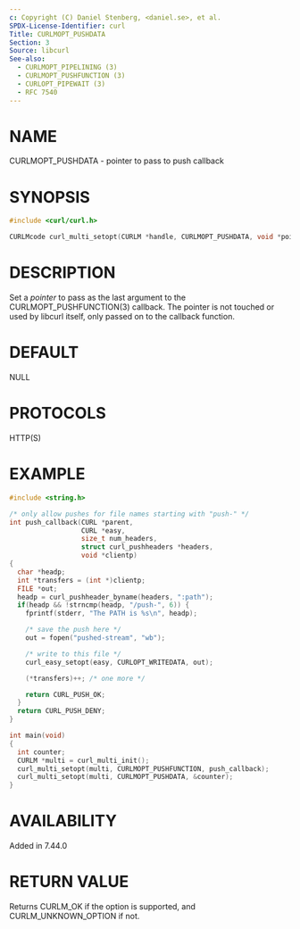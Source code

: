 ```yaml
---
c: Copyright (C) Daniel Stenberg, <daniel.se>, et al.
SPDX-License-Identifier: curl
Title: CURLMOPT_PUSHDATA
Section: 3
Source: libcurl
See-also:
  - CURLMOPT_PIPELINING (3)
  - CURLMOPT_PUSHFUNCTION (3)
  - CURLOPT_PIPEWAIT (3)
  - RFC 7540
---
```


# NAME

CURLMOPT_PUSHDATA - pointer to pass to push callback

# SYNOPSIS

~~~c
#include <curl/curl.h>

CURLMcode curl_multi_setopt(CURLM *handle, CURLMOPT_PUSHDATA, void *pointer);
~~~

# DESCRIPTION

Set a *pointer* to pass as the last argument to the
CURLMOPT_PUSHFUNCTION(3) callback. The pointer is not touched or used by
libcurl itself, only passed on to the callback function.

# DEFAULT

NULL

# PROTOCOLS

HTTP(S)

# EXAMPLE

~~~c
#include <string.h>

/* only allow pushes for file names starting with "push-" */
int push_callback(CURL *parent,
                  CURL *easy,
                  size_t num_headers,
                  struct curl_pushheaders *headers,
                  void *clientp)
{
  char *headp;
  int *transfers = (int *)clientp;
  FILE *out;
  headp = curl_pushheader_byname(headers, ":path");
  if(headp && !strncmp(headp, "/push-", 6)) {
    fprintf(stderr, "The PATH is %s\n", headp);

    /* save the push here */
    out = fopen("pushed-stream", "wb");

    /* write to this file */
    curl_easy_setopt(easy, CURLOPT_WRITEDATA, out);

    (*transfers)++; /* one more */

    return CURL_PUSH_OK;
  }
  return CURL_PUSH_DENY;
}

int main(void)
{
  int counter;
  CURLM *multi = curl_multi_init();
  curl_multi_setopt(multi, CURLMOPT_PUSHFUNCTION, push_callback);
  curl_multi_setopt(multi, CURLMOPT_PUSHDATA, &counter);
}
~~~

# AVAILABILITY

Added in 7.44.0

# RETURN VALUE

Returns CURLM_OK if the option is supported, and CURLM_UNKNOWN_OPTION if not.
